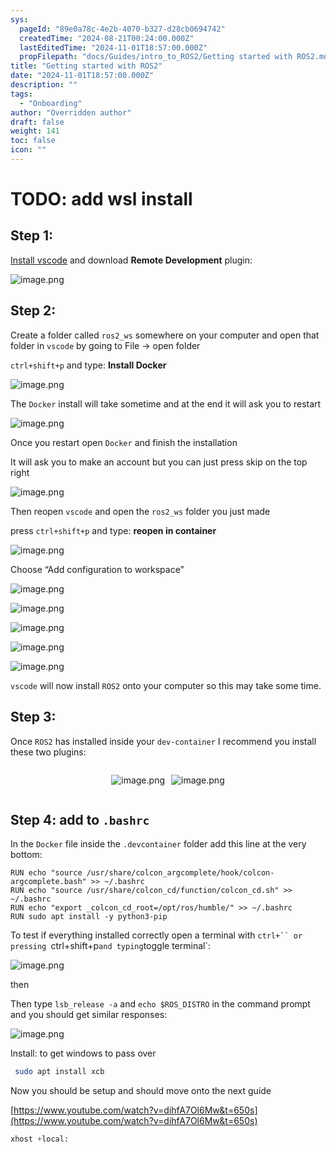 ```yaml
---
sys:
  pageId: "89e0a78c-4e2b-4070-b327-d28cb0694742"
  createdTime: "2024-08-21T00:24:00.000Z"
  lastEditedTime: "2024-11-01T18:57:00.000Z"
  propFilepath: "docs/Guides/intro_to_ROS2/Getting started with ROS2.md"
title: "Getting started with ROS2"
date: "2024-11-01T18:57:00.000Z"
description: ""
tags:
  - "Onboarding"
author: "Overridden author"
draft: false
weight: 141
toc: false
icon: ""
---
```


# TODO: add wsl install

## Step 1:

[Install vscode](https://code.visualstudio.com/download) and download **Remote Development** plugin:

![image.png](https://prod-files-secure.s3.us-west-2.amazonaws.com/d518164a-d88e-44d1-a4ee-3adb3bd8bce0/efb52993-1881-4a40-b95e-6f020334f022/image.png?X-Amz-Algorithm=AWS4-HMAC-SHA256&X-Amz-Content-Sha256=UNSIGNED-PAYLOAD&X-Amz-Credential=ASIAZI2LB4665VMTL7EA%2F20250202%2Fus-west-2%2Fs3%2Faws4_request&X-Amz-Date=20250202T100508Z&X-Amz-Expires=3600&X-Amz-Security-Token=IQoJb3JpZ2luX2VjEN%2F%2F%2F%2F%2F%2F%2F%2F%2F%2F%2FwEaCXVzLXdlc3QtMiJHMEUCIQDdeoxQAJZ5OLptetanizLjEQqWa9deXoNYQzzH0VQRUgIgffC30A2r%2BGORtzdiqkliIOVZPGAO1mPWpOA8EnoIbOEqiAQI5%2F%2F%2F%2F%2F%2F%2F%2F%2F%2F%2FARAAGgw2Mzc0MjMxODM4MDUiDK98muhgAODwo%2Fe6aircAx5iGbQh2F3pll6NqqeIbs%2BKidCMwByQmgRP5e0cS6GnRXVK72eACFkQS17%2FJCjbEL7CPnTQLz3%2FI8FQWFYxftxWiAI51GlqrRFku2aW2xcQ28IzjI6%2B6aXqeQVgXJ1ulfyiTEgF8louxRjlB%2BPGuHmewf1R1HO6EM6jBF4VrW0VDov6N0Lzom0UzTwRhXf1I32bf%2B78pjgJBqBJLX2G7eXQUW4Ft5rc7uSOMCuaGtezuVddZDgcPKvnV494dm5piR7UU6DRndtmroZsQMw8OGyEIh7lsFqcxiMVkTI3PtVjIYUmD1tDP2qKbboGIwgEVNzjshj7Pso3nGfkg0fUPWsKr%2FfdeonXqmnMW7sVz7MB%2BgsD6FyoM47sEpfs6ViIYMwtfZmQ9EzN3MHx3TH5HsmfA6164J0kQ9kt8O80wMtpLq5bgd9vZBaqjmQ%2Bre2VL8qeHC796HIL6KRFQXD7c73A8JvFPLU1oCDuszSc0sQuKVOPtiBehcr2%2FtXywgT2%2BUD%2FN%2F4%2Bpd4itZSnE1P8wsT1Ss7p0w4MfPDW2NNsvirLwGG3tPgfiug6%2Fmkl%2F9ffykCYGFqr5ojAu%2BDU8l%2FOGnOcFGP8DHPH6J5v0LR%2BgJhMFR8EAsPTHAol2dU4MLGd%2FLwGOqUBJpExftdS2tMhmh8i8Fs2OSTbDIWlOQX4EjNBrVv9frTOlGvwVyKtsm%2BrkOiGzOEFK6HLr3l4kJ9jnkPDb8CL3lfxza4fcQKM04U3s5gr9e83CScEepePip0AXWGr4Fi%2FIb1lyt3MN8npQHQm9OGMZDaBpH6hyXgU7NXCE%2Bvfz54dTEJUWN9T6WHO%2FStOm9rgahVjH4mj1ZzPhDT7TplUH35w1dED&X-Amz-Signature=3461efe2252ec6c7db61c8b8a12466135afe4c11c5ee2d507e10c8890396d7d6&X-Amz-SignedHeaders=host&x-id=GetObject)

## Step 2:

Create a folder called `ros2_ws` somewhere on your computer and open that folder in `vscode` by going to File → open folder 

`ctrl+shift+p` and type: **Install Docker**

![image.png](https://prod-files-secure.s3.us-west-2.amazonaws.com/d518164a-d88e-44d1-a4ee-3adb3bd8bce0/2269dc0e-1cd5-47ff-bceb-c04ad9b2eab0/image.png?X-Amz-Algorithm=AWS4-HMAC-SHA256&X-Amz-Content-Sha256=UNSIGNED-PAYLOAD&X-Amz-Credential=ASIAZI2LB4665VMTL7EA%2F20250202%2Fus-west-2%2Fs3%2Faws4_request&X-Amz-Date=20250202T100508Z&X-Amz-Expires=3600&X-Amz-Security-Token=IQoJb3JpZ2luX2VjEN%2F%2F%2F%2F%2F%2F%2F%2F%2F%2F%2FwEaCXVzLXdlc3QtMiJHMEUCIQDdeoxQAJZ5OLptetanizLjEQqWa9deXoNYQzzH0VQRUgIgffC30A2r%2BGORtzdiqkliIOVZPGAO1mPWpOA8EnoIbOEqiAQI5%2F%2F%2F%2F%2F%2F%2F%2F%2F%2F%2FARAAGgw2Mzc0MjMxODM4MDUiDK98muhgAODwo%2Fe6aircAx5iGbQh2F3pll6NqqeIbs%2BKidCMwByQmgRP5e0cS6GnRXVK72eACFkQS17%2FJCjbEL7CPnTQLz3%2FI8FQWFYxftxWiAI51GlqrRFku2aW2xcQ28IzjI6%2B6aXqeQVgXJ1ulfyiTEgF8louxRjlB%2BPGuHmewf1R1HO6EM6jBF4VrW0VDov6N0Lzom0UzTwRhXf1I32bf%2B78pjgJBqBJLX2G7eXQUW4Ft5rc7uSOMCuaGtezuVddZDgcPKvnV494dm5piR7UU6DRndtmroZsQMw8OGyEIh7lsFqcxiMVkTI3PtVjIYUmD1tDP2qKbboGIwgEVNzjshj7Pso3nGfkg0fUPWsKr%2FfdeonXqmnMW7sVz7MB%2BgsD6FyoM47sEpfs6ViIYMwtfZmQ9EzN3MHx3TH5HsmfA6164J0kQ9kt8O80wMtpLq5bgd9vZBaqjmQ%2Bre2VL8qeHC796HIL6KRFQXD7c73A8JvFPLU1oCDuszSc0sQuKVOPtiBehcr2%2FtXywgT2%2BUD%2FN%2F4%2Bpd4itZSnE1P8wsT1Ss7p0w4MfPDW2NNsvirLwGG3tPgfiug6%2Fmkl%2F9ffykCYGFqr5ojAu%2BDU8l%2FOGnOcFGP8DHPH6J5v0LR%2BgJhMFR8EAsPTHAol2dU4MLGd%2FLwGOqUBJpExftdS2tMhmh8i8Fs2OSTbDIWlOQX4EjNBrVv9frTOlGvwVyKtsm%2BrkOiGzOEFK6HLr3l4kJ9jnkPDb8CL3lfxza4fcQKM04U3s5gr9e83CScEepePip0AXWGr4Fi%2FIb1lyt3MN8npQHQm9OGMZDaBpH6hyXgU7NXCE%2Bvfz54dTEJUWN9T6WHO%2FStOm9rgahVjH4mj1ZzPhDT7TplUH35w1dED&X-Amz-Signature=3bc61865e40ae0e41f554d25d5c52d392c706b6e42e245457e4d4dcabe0099af&X-Amz-SignedHeaders=host&x-id=GetObject)

The `Docker` install will take sometime and at the end it will ask you to restart

![image.png](https://prod-files-secure.s3.us-west-2.amazonaws.com/d518164a-d88e-44d1-a4ee-3adb3bd8bce0/ed233f78-be33-4b1f-b89c-9c346c0e961e/image.png?X-Amz-Algorithm=AWS4-HMAC-SHA256&X-Amz-Content-Sha256=UNSIGNED-PAYLOAD&X-Amz-Credential=ASIAZI2LB4665VMTL7EA%2F20250202%2Fus-west-2%2Fs3%2Faws4_request&X-Amz-Date=20250202T100508Z&X-Amz-Expires=3600&X-Amz-Security-Token=IQoJb3JpZ2luX2VjEN%2F%2F%2F%2F%2F%2F%2F%2F%2F%2F%2FwEaCXVzLXdlc3QtMiJHMEUCIQDdeoxQAJZ5OLptetanizLjEQqWa9deXoNYQzzH0VQRUgIgffC30A2r%2BGORtzdiqkliIOVZPGAO1mPWpOA8EnoIbOEqiAQI5%2F%2F%2F%2F%2F%2F%2F%2F%2F%2F%2FARAAGgw2Mzc0MjMxODM4MDUiDK98muhgAODwo%2Fe6aircAx5iGbQh2F3pll6NqqeIbs%2BKidCMwByQmgRP5e0cS6GnRXVK72eACFkQS17%2FJCjbEL7CPnTQLz3%2FI8FQWFYxftxWiAI51GlqrRFku2aW2xcQ28IzjI6%2B6aXqeQVgXJ1ulfyiTEgF8louxRjlB%2BPGuHmewf1R1HO6EM6jBF4VrW0VDov6N0Lzom0UzTwRhXf1I32bf%2B78pjgJBqBJLX2G7eXQUW4Ft5rc7uSOMCuaGtezuVddZDgcPKvnV494dm5piR7UU6DRndtmroZsQMw8OGyEIh7lsFqcxiMVkTI3PtVjIYUmD1tDP2qKbboGIwgEVNzjshj7Pso3nGfkg0fUPWsKr%2FfdeonXqmnMW7sVz7MB%2BgsD6FyoM47sEpfs6ViIYMwtfZmQ9EzN3MHx3TH5HsmfA6164J0kQ9kt8O80wMtpLq5bgd9vZBaqjmQ%2Bre2VL8qeHC796HIL6KRFQXD7c73A8JvFPLU1oCDuszSc0sQuKVOPtiBehcr2%2FtXywgT2%2BUD%2FN%2F4%2Bpd4itZSnE1P8wsT1Ss7p0w4MfPDW2NNsvirLwGG3tPgfiug6%2Fmkl%2F9ffykCYGFqr5ojAu%2BDU8l%2FOGnOcFGP8DHPH6J5v0LR%2BgJhMFR8EAsPTHAol2dU4MLGd%2FLwGOqUBJpExftdS2tMhmh8i8Fs2OSTbDIWlOQX4EjNBrVv9frTOlGvwVyKtsm%2BrkOiGzOEFK6HLr3l4kJ9jnkPDb8CL3lfxza4fcQKM04U3s5gr9e83CScEepePip0AXWGr4Fi%2FIb1lyt3MN8npQHQm9OGMZDaBpH6hyXgU7NXCE%2Bvfz54dTEJUWN9T6WHO%2FStOm9rgahVjH4mj1ZzPhDT7TplUH35w1dED&X-Amz-Signature=cf9e991768f1a61bd5624bac01e082de3c4da44109f7c467e72c890ccd483a3f&X-Amz-SignedHeaders=host&x-id=GetObject)

Once you restart open `Docker` and finish the installation

It will ask you to make an account but you can just press skip on the top right

![image.png](https://prod-files-secure.s3.us-west-2.amazonaws.com/d518164a-d88e-44d1-a4ee-3adb3bd8bce0/21010ad9-1659-4fd9-9f59-9932a09b2a3d/image.png?X-Amz-Algorithm=AWS4-HMAC-SHA256&X-Amz-Content-Sha256=UNSIGNED-PAYLOAD&X-Amz-Credential=ASIAZI2LB4665VMTL7EA%2F20250202%2Fus-west-2%2Fs3%2Faws4_request&X-Amz-Date=20250202T100508Z&X-Amz-Expires=3600&X-Amz-Security-Token=IQoJb3JpZ2luX2VjEN%2F%2F%2F%2F%2F%2F%2F%2F%2F%2F%2FwEaCXVzLXdlc3QtMiJHMEUCIQDdeoxQAJZ5OLptetanizLjEQqWa9deXoNYQzzH0VQRUgIgffC30A2r%2BGORtzdiqkliIOVZPGAO1mPWpOA8EnoIbOEqiAQI5%2F%2F%2F%2F%2F%2F%2F%2F%2F%2F%2FARAAGgw2Mzc0MjMxODM4MDUiDK98muhgAODwo%2Fe6aircAx5iGbQh2F3pll6NqqeIbs%2BKidCMwByQmgRP5e0cS6GnRXVK72eACFkQS17%2FJCjbEL7CPnTQLz3%2FI8FQWFYxftxWiAI51GlqrRFku2aW2xcQ28IzjI6%2B6aXqeQVgXJ1ulfyiTEgF8louxRjlB%2BPGuHmewf1R1HO6EM6jBF4VrW0VDov6N0Lzom0UzTwRhXf1I32bf%2B78pjgJBqBJLX2G7eXQUW4Ft5rc7uSOMCuaGtezuVddZDgcPKvnV494dm5piR7UU6DRndtmroZsQMw8OGyEIh7lsFqcxiMVkTI3PtVjIYUmD1tDP2qKbboGIwgEVNzjshj7Pso3nGfkg0fUPWsKr%2FfdeonXqmnMW7sVz7MB%2BgsD6FyoM47sEpfs6ViIYMwtfZmQ9EzN3MHx3TH5HsmfA6164J0kQ9kt8O80wMtpLq5bgd9vZBaqjmQ%2Bre2VL8qeHC796HIL6KRFQXD7c73A8JvFPLU1oCDuszSc0sQuKVOPtiBehcr2%2FtXywgT2%2BUD%2FN%2F4%2Bpd4itZSnE1P8wsT1Ss7p0w4MfPDW2NNsvirLwGG3tPgfiug6%2Fmkl%2F9ffykCYGFqr5ojAu%2BDU8l%2FOGnOcFGP8DHPH6J5v0LR%2BgJhMFR8EAsPTHAol2dU4MLGd%2FLwGOqUBJpExftdS2tMhmh8i8Fs2OSTbDIWlOQX4EjNBrVv9frTOlGvwVyKtsm%2BrkOiGzOEFK6HLr3l4kJ9jnkPDb8CL3lfxza4fcQKM04U3s5gr9e83CScEepePip0AXWGr4Fi%2FIb1lyt3MN8npQHQm9OGMZDaBpH6hyXgU7NXCE%2Bvfz54dTEJUWN9T6WHO%2FStOm9rgahVjH4mj1ZzPhDT7TplUH35w1dED&X-Amz-Signature=e1863d53d3917840c94194f3c5850c6385468b1bd2d2cbe4f7a118bcb2a03978&X-Amz-SignedHeaders=host&x-id=GetObject)

Then reopen `vscode` and open the `ros2_ws` folder you just made

press `ctrl+shift+p` and type: **reopen in container**

![image.png](https://prod-files-secure.s3.us-west-2.amazonaws.com/d518164a-d88e-44d1-a4ee-3adb3bd8bce0/4e93b8c2-41ad-488c-8095-c74205196118/image.png?X-Amz-Algorithm=AWS4-HMAC-SHA256&X-Amz-Content-Sha256=UNSIGNED-PAYLOAD&X-Amz-Credential=ASIAZI2LB4665VMTL7EA%2F20250202%2Fus-west-2%2Fs3%2Faws4_request&X-Amz-Date=20250202T100508Z&X-Amz-Expires=3600&X-Amz-Security-Token=IQoJb3JpZ2luX2VjEN%2F%2F%2F%2F%2F%2F%2F%2F%2F%2F%2FwEaCXVzLXdlc3QtMiJHMEUCIQDdeoxQAJZ5OLptetanizLjEQqWa9deXoNYQzzH0VQRUgIgffC30A2r%2BGORtzdiqkliIOVZPGAO1mPWpOA8EnoIbOEqiAQI5%2F%2F%2F%2F%2F%2F%2F%2F%2F%2F%2FARAAGgw2Mzc0MjMxODM4MDUiDK98muhgAODwo%2Fe6aircAx5iGbQh2F3pll6NqqeIbs%2BKidCMwByQmgRP5e0cS6GnRXVK72eACFkQS17%2FJCjbEL7CPnTQLz3%2FI8FQWFYxftxWiAI51GlqrRFku2aW2xcQ28IzjI6%2B6aXqeQVgXJ1ulfyiTEgF8louxRjlB%2BPGuHmewf1R1HO6EM6jBF4VrW0VDov6N0Lzom0UzTwRhXf1I32bf%2B78pjgJBqBJLX2G7eXQUW4Ft5rc7uSOMCuaGtezuVddZDgcPKvnV494dm5piR7UU6DRndtmroZsQMw8OGyEIh7lsFqcxiMVkTI3PtVjIYUmD1tDP2qKbboGIwgEVNzjshj7Pso3nGfkg0fUPWsKr%2FfdeonXqmnMW7sVz7MB%2BgsD6FyoM47sEpfs6ViIYMwtfZmQ9EzN3MHx3TH5HsmfA6164J0kQ9kt8O80wMtpLq5bgd9vZBaqjmQ%2Bre2VL8qeHC796HIL6KRFQXD7c73A8JvFPLU1oCDuszSc0sQuKVOPtiBehcr2%2FtXywgT2%2BUD%2FN%2F4%2Bpd4itZSnE1P8wsT1Ss7p0w4MfPDW2NNsvirLwGG3tPgfiug6%2Fmkl%2F9ffykCYGFqr5ojAu%2BDU8l%2FOGnOcFGP8DHPH6J5v0LR%2BgJhMFR8EAsPTHAol2dU4MLGd%2FLwGOqUBJpExftdS2tMhmh8i8Fs2OSTbDIWlOQX4EjNBrVv9frTOlGvwVyKtsm%2BrkOiGzOEFK6HLr3l4kJ9jnkPDb8CL3lfxza4fcQKM04U3s5gr9e83CScEepePip0AXWGr4Fi%2FIb1lyt3MN8npQHQm9OGMZDaBpH6hyXgU7NXCE%2Bvfz54dTEJUWN9T6WHO%2FStOm9rgahVjH4mj1ZzPhDT7TplUH35w1dED&X-Amz-Signature=9063f82caca6e88661b42454037a7b2a8bdfe879b4aca1f71a0ebecd722c2189&X-Amz-SignedHeaders=host&x-id=GetObject)

Choose “Add configuration to workspace”

![image.png](https://prod-files-secure.s3.us-west-2.amazonaws.com/d518164a-d88e-44d1-a4ee-3adb3bd8bce0/9560b282-5060-4989-ba37-97e7b2c22476/image.png?X-Amz-Algorithm=AWS4-HMAC-SHA256&X-Amz-Content-Sha256=UNSIGNED-PAYLOAD&X-Amz-Credential=ASIAZI2LB4665VMTL7EA%2F20250202%2Fus-west-2%2Fs3%2Faws4_request&X-Amz-Date=20250202T100508Z&X-Amz-Expires=3600&X-Amz-Security-Token=IQoJb3JpZ2luX2VjEN%2F%2F%2F%2F%2F%2F%2F%2F%2F%2F%2FwEaCXVzLXdlc3QtMiJHMEUCIQDdeoxQAJZ5OLptetanizLjEQqWa9deXoNYQzzH0VQRUgIgffC30A2r%2BGORtzdiqkliIOVZPGAO1mPWpOA8EnoIbOEqiAQI5%2F%2F%2F%2F%2F%2F%2F%2F%2F%2F%2FARAAGgw2Mzc0MjMxODM4MDUiDK98muhgAODwo%2Fe6aircAx5iGbQh2F3pll6NqqeIbs%2BKidCMwByQmgRP5e0cS6GnRXVK72eACFkQS17%2FJCjbEL7CPnTQLz3%2FI8FQWFYxftxWiAI51GlqrRFku2aW2xcQ28IzjI6%2B6aXqeQVgXJ1ulfyiTEgF8louxRjlB%2BPGuHmewf1R1HO6EM6jBF4VrW0VDov6N0Lzom0UzTwRhXf1I32bf%2B78pjgJBqBJLX2G7eXQUW4Ft5rc7uSOMCuaGtezuVddZDgcPKvnV494dm5piR7UU6DRndtmroZsQMw8OGyEIh7lsFqcxiMVkTI3PtVjIYUmD1tDP2qKbboGIwgEVNzjshj7Pso3nGfkg0fUPWsKr%2FfdeonXqmnMW7sVz7MB%2BgsD6FyoM47sEpfs6ViIYMwtfZmQ9EzN3MHx3TH5HsmfA6164J0kQ9kt8O80wMtpLq5bgd9vZBaqjmQ%2Bre2VL8qeHC796HIL6KRFQXD7c73A8JvFPLU1oCDuszSc0sQuKVOPtiBehcr2%2FtXywgT2%2BUD%2FN%2F4%2Bpd4itZSnE1P8wsT1Ss7p0w4MfPDW2NNsvirLwGG3tPgfiug6%2Fmkl%2F9ffykCYGFqr5ojAu%2BDU8l%2FOGnOcFGP8DHPH6J5v0LR%2BgJhMFR8EAsPTHAol2dU4MLGd%2FLwGOqUBJpExftdS2tMhmh8i8Fs2OSTbDIWlOQX4EjNBrVv9frTOlGvwVyKtsm%2BrkOiGzOEFK6HLr3l4kJ9jnkPDb8CL3lfxza4fcQKM04U3s5gr9e83CScEepePip0AXWGr4Fi%2FIb1lyt3MN8npQHQm9OGMZDaBpH6hyXgU7NXCE%2Bvfz54dTEJUWN9T6WHO%2FStOm9rgahVjH4mj1ZzPhDT7TplUH35w1dED&X-Amz-Signature=ff0a6ebf6ebb9784e4e7a0edb26f6ff8e48ec079369a4f3d25ab71af8e4fb679&X-Amz-SignedHeaders=host&x-id=GetObject)

![image.png](https://prod-files-secure.s3.us-west-2.amazonaws.com/d518164a-d88e-44d1-a4ee-3adb3bd8bce0/2ee63f81-886b-48e8-a553-dc6e5eac99e4/image.png?X-Amz-Algorithm=AWS4-HMAC-SHA256&X-Amz-Content-Sha256=UNSIGNED-PAYLOAD&X-Amz-Credential=ASIAZI2LB4665VMTL7EA%2F20250202%2Fus-west-2%2Fs3%2Faws4_request&X-Amz-Date=20250202T100508Z&X-Amz-Expires=3600&X-Amz-Security-Token=IQoJb3JpZ2luX2VjEN%2F%2F%2F%2F%2F%2F%2F%2F%2F%2F%2FwEaCXVzLXdlc3QtMiJHMEUCIQDdeoxQAJZ5OLptetanizLjEQqWa9deXoNYQzzH0VQRUgIgffC30A2r%2BGORtzdiqkliIOVZPGAO1mPWpOA8EnoIbOEqiAQI5%2F%2F%2F%2F%2F%2F%2F%2F%2F%2F%2FARAAGgw2Mzc0MjMxODM4MDUiDK98muhgAODwo%2Fe6aircAx5iGbQh2F3pll6NqqeIbs%2BKidCMwByQmgRP5e0cS6GnRXVK72eACFkQS17%2FJCjbEL7CPnTQLz3%2FI8FQWFYxftxWiAI51GlqrRFku2aW2xcQ28IzjI6%2B6aXqeQVgXJ1ulfyiTEgF8louxRjlB%2BPGuHmewf1R1HO6EM6jBF4VrW0VDov6N0Lzom0UzTwRhXf1I32bf%2B78pjgJBqBJLX2G7eXQUW4Ft5rc7uSOMCuaGtezuVddZDgcPKvnV494dm5piR7UU6DRndtmroZsQMw8OGyEIh7lsFqcxiMVkTI3PtVjIYUmD1tDP2qKbboGIwgEVNzjshj7Pso3nGfkg0fUPWsKr%2FfdeonXqmnMW7sVz7MB%2BgsD6FyoM47sEpfs6ViIYMwtfZmQ9EzN3MHx3TH5HsmfA6164J0kQ9kt8O80wMtpLq5bgd9vZBaqjmQ%2Bre2VL8qeHC796HIL6KRFQXD7c73A8JvFPLU1oCDuszSc0sQuKVOPtiBehcr2%2FtXywgT2%2BUD%2FN%2F4%2Bpd4itZSnE1P8wsT1Ss7p0w4MfPDW2NNsvirLwGG3tPgfiug6%2Fmkl%2F9ffykCYGFqr5ojAu%2BDU8l%2FOGnOcFGP8DHPH6J5v0LR%2BgJhMFR8EAsPTHAol2dU4MLGd%2FLwGOqUBJpExftdS2tMhmh8i8Fs2OSTbDIWlOQX4EjNBrVv9frTOlGvwVyKtsm%2BrkOiGzOEFK6HLr3l4kJ9jnkPDb8CL3lfxza4fcQKM04U3s5gr9e83CScEepePip0AXWGr4Fi%2FIb1lyt3MN8npQHQm9OGMZDaBpH6hyXgU7NXCE%2Bvfz54dTEJUWN9T6WHO%2FStOm9rgahVjH4mj1ZzPhDT7TplUH35w1dED&X-Amz-Signature=bcf17e0039b020f75e51ccd60c226396374b0b3d260d8e6a950a664cab71bff1&X-Amz-SignedHeaders=host&x-id=GetObject)

![image.png](https://prod-files-secure.s3.us-west-2.amazonaws.com/d518164a-d88e-44d1-a4ee-3adb3bd8bce0/ae1580b2-b048-407e-aed9-b584224a7a04/image.png?X-Amz-Algorithm=AWS4-HMAC-SHA256&X-Amz-Content-Sha256=UNSIGNED-PAYLOAD&X-Amz-Credential=ASIAZI2LB4665VMTL7EA%2F20250202%2Fus-west-2%2Fs3%2Faws4_request&X-Amz-Date=20250202T100508Z&X-Amz-Expires=3600&X-Amz-Security-Token=IQoJb3JpZ2luX2VjEN%2F%2F%2F%2F%2F%2F%2F%2F%2F%2F%2FwEaCXVzLXdlc3QtMiJHMEUCIQDdeoxQAJZ5OLptetanizLjEQqWa9deXoNYQzzH0VQRUgIgffC30A2r%2BGORtzdiqkliIOVZPGAO1mPWpOA8EnoIbOEqiAQI5%2F%2F%2F%2F%2F%2F%2F%2F%2F%2F%2FARAAGgw2Mzc0MjMxODM4MDUiDK98muhgAODwo%2Fe6aircAx5iGbQh2F3pll6NqqeIbs%2BKidCMwByQmgRP5e0cS6GnRXVK72eACFkQS17%2FJCjbEL7CPnTQLz3%2FI8FQWFYxftxWiAI51GlqrRFku2aW2xcQ28IzjI6%2B6aXqeQVgXJ1ulfyiTEgF8louxRjlB%2BPGuHmewf1R1HO6EM6jBF4VrW0VDov6N0Lzom0UzTwRhXf1I32bf%2B78pjgJBqBJLX2G7eXQUW4Ft5rc7uSOMCuaGtezuVddZDgcPKvnV494dm5piR7UU6DRndtmroZsQMw8OGyEIh7lsFqcxiMVkTI3PtVjIYUmD1tDP2qKbboGIwgEVNzjshj7Pso3nGfkg0fUPWsKr%2FfdeonXqmnMW7sVz7MB%2BgsD6FyoM47sEpfs6ViIYMwtfZmQ9EzN3MHx3TH5HsmfA6164J0kQ9kt8O80wMtpLq5bgd9vZBaqjmQ%2Bre2VL8qeHC796HIL6KRFQXD7c73A8JvFPLU1oCDuszSc0sQuKVOPtiBehcr2%2FtXywgT2%2BUD%2FN%2F4%2Bpd4itZSnE1P8wsT1Ss7p0w4MfPDW2NNsvirLwGG3tPgfiug6%2Fmkl%2F9ffykCYGFqr5ojAu%2BDU8l%2FOGnOcFGP8DHPH6J5v0LR%2BgJhMFR8EAsPTHAol2dU4MLGd%2FLwGOqUBJpExftdS2tMhmh8i8Fs2OSTbDIWlOQX4EjNBrVv9frTOlGvwVyKtsm%2BrkOiGzOEFK6HLr3l4kJ9jnkPDb8CL3lfxza4fcQKM04U3s5gr9e83CScEepePip0AXWGr4Fi%2FIb1lyt3MN8npQHQm9OGMZDaBpH6hyXgU7NXCE%2Bvfz54dTEJUWN9T6WHO%2FStOm9rgahVjH4mj1ZzPhDT7TplUH35w1dED&X-Amz-Signature=249d7e42c97cdaf6cbcc23811a147ab5c54d324948698ea448c50b78882135e3&X-Amz-SignedHeaders=host&x-id=GetObject)

![image.png](https://prod-files-secure.s3.us-west-2.amazonaws.com/d518164a-d88e-44d1-a4ee-3adb3bd8bce0/53255b28-f75e-430f-b9e3-c0ac8577e42b/image.png?X-Amz-Algorithm=AWS4-HMAC-SHA256&X-Amz-Content-Sha256=UNSIGNED-PAYLOAD&X-Amz-Credential=ASIAZI2LB4665VMTL7EA%2F20250202%2Fus-west-2%2Fs3%2Faws4_request&X-Amz-Date=20250202T100508Z&X-Amz-Expires=3600&X-Amz-Security-Token=IQoJb3JpZ2luX2VjEN%2F%2F%2F%2F%2F%2F%2F%2F%2F%2F%2FwEaCXVzLXdlc3QtMiJHMEUCIQDdeoxQAJZ5OLptetanizLjEQqWa9deXoNYQzzH0VQRUgIgffC30A2r%2BGORtzdiqkliIOVZPGAO1mPWpOA8EnoIbOEqiAQI5%2F%2F%2F%2F%2F%2F%2F%2F%2F%2F%2FARAAGgw2Mzc0MjMxODM4MDUiDK98muhgAODwo%2Fe6aircAx5iGbQh2F3pll6NqqeIbs%2BKidCMwByQmgRP5e0cS6GnRXVK72eACFkQS17%2FJCjbEL7CPnTQLz3%2FI8FQWFYxftxWiAI51GlqrRFku2aW2xcQ28IzjI6%2B6aXqeQVgXJ1ulfyiTEgF8louxRjlB%2BPGuHmewf1R1HO6EM6jBF4VrW0VDov6N0Lzom0UzTwRhXf1I32bf%2B78pjgJBqBJLX2G7eXQUW4Ft5rc7uSOMCuaGtezuVddZDgcPKvnV494dm5piR7UU6DRndtmroZsQMw8OGyEIh7lsFqcxiMVkTI3PtVjIYUmD1tDP2qKbboGIwgEVNzjshj7Pso3nGfkg0fUPWsKr%2FfdeonXqmnMW7sVz7MB%2BgsD6FyoM47sEpfs6ViIYMwtfZmQ9EzN3MHx3TH5HsmfA6164J0kQ9kt8O80wMtpLq5bgd9vZBaqjmQ%2Bre2VL8qeHC796HIL6KRFQXD7c73A8JvFPLU1oCDuszSc0sQuKVOPtiBehcr2%2FtXywgT2%2BUD%2FN%2F4%2Bpd4itZSnE1P8wsT1Ss7p0w4MfPDW2NNsvirLwGG3tPgfiug6%2Fmkl%2F9ffykCYGFqr5ojAu%2BDU8l%2FOGnOcFGP8DHPH6J5v0LR%2BgJhMFR8EAsPTHAol2dU4MLGd%2FLwGOqUBJpExftdS2tMhmh8i8Fs2OSTbDIWlOQX4EjNBrVv9frTOlGvwVyKtsm%2BrkOiGzOEFK6HLr3l4kJ9jnkPDb8CL3lfxza4fcQKM04U3s5gr9e83CScEepePip0AXWGr4Fi%2FIb1lyt3MN8npQHQm9OGMZDaBpH6hyXgU7NXCE%2Bvfz54dTEJUWN9T6WHO%2FStOm9rgahVjH4mj1ZzPhDT7TplUH35w1dED&X-Amz-Signature=389ee8193519c129818448af728e2b170291580b1ff94f6c50a9d49b4f97c8f3&X-Amz-SignedHeaders=host&x-id=GetObject)

![image.png](https://prod-files-secure.s3.us-west-2.amazonaws.com/d518164a-d88e-44d1-a4ee-3adb3bd8bce0/7c562767-5af9-4ffb-97d1-327bcdf4ee00/image.png?X-Amz-Algorithm=AWS4-HMAC-SHA256&X-Amz-Content-Sha256=UNSIGNED-PAYLOAD&X-Amz-Credential=ASIAZI2LB4665VMTL7EA%2F20250202%2Fus-west-2%2Fs3%2Faws4_request&X-Amz-Date=20250202T100508Z&X-Amz-Expires=3600&X-Amz-Security-Token=IQoJb3JpZ2luX2VjEN%2F%2F%2F%2F%2F%2F%2F%2F%2F%2F%2FwEaCXVzLXdlc3QtMiJHMEUCIQDdeoxQAJZ5OLptetanizLjEQqWa9deXoNYQzzH0VQRUgIgffC30A2r%2BGORtzdiqkliIOVZPGAO1mPWpOA8EnoIbOEqiAQI5%2F%2F%2F%2F%2F%2F%2F%2F%2F%2F%2FARAAGgw2Mzc0MjMxODM4MDUiDK98muhgAODwo%2Fe6aircAx5iGbQh2F3pll6NqqeIbs%2BKidCMwByQmgRP5e0cS6GnRXVK72eACFkQS17%2FJCjbEL7CPnTQLz3%2FI8FQWFYxftxWiAI51GlqrRFku2aW2xcQ28IzjI6%2B6aXqeQVgXJ1ulfyiTEgF8louxRjlB%2BPGuHmewf1R1HO6EM6jBF4VrW0VDov6N0Lzom0UzTwRhXf1I32bf%2B78pjgJBqBJLX2G7eXQUW4Ft5rc7uSOMCuaGtezuVddZDgcPKvnV494dm5piR7UU6DRndtmroZsQMw8OGyEIh7lsFqcxiMVkTI3PtVjIYUmD1tDP2qKbboGIwgEVNzjshj7Pso3nGfkg0fUPWsKr%2FfdeonXqmnMW7sVz7MB%2BgsD6FyoM47sEpfs6ViIYMwtfZmQ9EzN3MHx3TH5HsmfA6164J0kQ9kt8O80wMtpLq5bgd9vZBaqjmQ%2Bre2VL8qeHC796HIL6KRFQXD7c73A8JvFPLU1oCDuszSc0sQuKVOPtiBehcr2%2FtXywgT2%2BUD%2FN%2F4%2Bpd4itZSnE1P8wsT1Ss7p0w4MfPDW2NNsvirLwGG3tPgfiug6%2Fmkl%2F9ffykCYGFqr5ojAu%2BDU8l%2FOGnOcFGP8DHPH6J5v0LR%2BgJhMFR8EAsPTHAol2dU4MLGd%2FLwGOqUBJpExftdS2tMhmh8i8Fs2OSTbDIWlOQX4EjNBrVv9frTOlGvwVyKtsm%2BrkOiGzOEFK6HLr3l4kJ9jnkPDb8CL3lfxza4fcQKM04U3s5gr9e83CScEepePip0AXWGr4Fi%2FIb1lyt3MN8npQHQm9OGMZDaBpH6hyXgU7NXCE%2Bvfz54dTEJUWN9T6WHO%2FStOm9rgahVjH4mj1ZzPhDT7TplUH35w1dED&X-Amz-Signature=6a48fe5dd05ec00c5f664db15c33ad6268cbf837829a8f55704f7ca2ae00804f&X-Amz-SignedHeaders=host&x-id=GetObject)

`vscode` will now install `ROS2` onto your computer so this may take some time.

## Step 3:

Once `ROS2` has installed inside your `dev-container` I recommend you install these two plugins:

<div style="display: flex;flex-direction: row; column-gap:10px; max-width: 630px;justify-content: center;">
<div>

![image.png](https://prod-files-secure.s3.us-west-2.amazonaws.com/d518164a-d88e-44d1-a4ee-3adb3bd8bce0/3fc3d550-5a54-4ba1-ba6b-faa01cdb7369/image.png?X-Amz-Algorithm=AWS4-HMAC-SHA256&X-Amz-Content-Sha256=UNSIGNED-PAYLOAD&X-Amz-Credential=ASIAZI2LB46646YLJQ77%2F20250202%2Fus-west-2%2Fs3%2Faws4_request&X-Amz-Date=20250202T100509Z&X-Amz-Expires=3600&X-Amz-Security-Token=IQoJb3JpZ2luX2VjEN%2F%2F%2F%2F%2F%2F%2F%2F%2F%2F%2FwEaCXVzLXdlc3QtMiJHMEUCIDfZOAgzq9pEpLvNevdRHiyonkkXRX%2Fi7uH718COg6uaAiEA1j12ck4r%2F1N%2BX%2BEiCjDTbVnCozqz050tXErUPbv8j%2FQqiAQI5%2F%2F%2F%2F%2F%2F%2F%2F%2F%2F%2FARAAGgw2Mzc0MjMxODM4MDUiDAqwZDuYFnqagGvtkSrcA5BZ6iG2HaT2uO8OyY8TWJ6C2w53V8VCrNB15x%2FLWECO3exBGCphTmh7KkwkUmFIEsOqjk6xO2oo48MMGk6o4JNRVHl2lsJ55TDeaS984WcQ%2FMCwwLq6ZHrAEB%2FOIOCadDYOd%2FShVvIeB6rwmuTWppNsQhWgnW5LVJPdUyYVcynj%2FymWgS%2BIFbbVHUfqKnfF3AqH%2BuC9FQZL%2FP90Xvh63X9pvhOtHi7flfzhgiaAEW79JtCEYeDgktcHwXQBvscAZNldeUuvvn7ynAP0cIumPU4EejCFDFMDDMGmRo7VRf0Vhuo8Q8lOQNOi7AzBTVPALrOMeQXn4wXvP5tGrrd47ANAW8oqLrlrWlyaXEZ%2B9%2FRRRuEDpjESgql8Am75buUNqTOuevJ7Noq3cORzJryBV629BmfeA%2F521xPSlED56a3FZNlGR01ZYyo9kOs5PW8VovMhqSduOZfeTvKexv%2BPzY7L7lWUEQXlp%2BP6Sn9fsoE4GK09Zg4TS70Mm6CQtiaqAu8%2BaQSonpa%2FFUO7kKI1qjvDvfzD1ZeUwvFMCxSXR2olzaZmmsv9uh3cG1BzgXgO7soEV%2FtyVKV7JMxBZGj5mHo4dtGfkyBc5sTAhDiqo0wgwNES3aMA8AkCyi7MMPKc%2FLwGOqUBDr5OXlo%2FRgprjyySaQXkC3DdFbb872qnwzU1boE0TgpGBIhksjSVzZQznsK65o9ilLMqKMOaBiDqb9g2keTV84tyF7HpyLzjxhkvWNJiXCNwBaYLcMB7XzzD4Ca4FT8TjplqYUJdYPwR9vidUU7rcfZ3JTooRO3wm50Dn9Af8lfg44HXpGkWQ1UDokZk5f4GVUFSinkCv0lo7wzXQzaJTQ9wIH9t&X-Amz-Signature=e6cc89c3fe85b5d25885174ae0a9cce622286d8aa094ad1239f775e1341bec76&X-Amz-SignedHeaders=host&x-id=GetObject)

</div>
<div>

![image.png](https://prod-files-secure.s3.us-west-2.amazonaws.com/d518164a-d88e-44d1-a4ee-3adb3bd8bce0/d994cc66-13c2-4093-a5a3-f84cf4601a82/image.png?X-Amz-Algorithm=AWS4-HMAC-SHA256&X-Amz-Content-Sha256=UNSIGNED-PAYLOAD&X-Amz-Credential=ASIAZI2LB4662L3HKYCF%2F20250202%2Fus-west-2%2Fs3%2Faws4_request&X-Amz-Date=20250202T100510Z&X-Amz-Expires=3600&X-Amz-Security-Token=IQoJb3JpZ2luX2VjEN%2F%2F%2F%2F%2F%2F%2F%2F%2F%2F%2FwEaCXVzLXdlc3QtMiJHMEUCIQC%2FXTDvo0sD6Z70Mwf0m8ZqsFrmRtwDo3rQVLiLy1D1qwIgIb6Sp6azuPtqxpcpwj%2FiYXqlMZ6WzQUcVOmZ9yOiq2gqiAQI5%2F%2F%2F%2F%2F%2F%2F%2F%2F%2F%2FARAAGgw2Mzc0MjMxODM4MDUiDHc1k1kGutq20BYUQSrcAwxROcOb2e9BanM03nTAzAWl8sEBeY9zbs5RSpfdL9CYyUgFbWagRnxgX%2FCrHpCVVvYi%2FiSo0zaxZjfkQfsR2Yt6%2FGIy7tg3AzrKoJ%2FuxLMWeNJUe9hY8jgRMS7qiKqTrtgG2JkZi7hwh09Ayx8RMKjy3XdOVx9A8W%2F55NOPDQf%2FUq5xfxpfjbQP3afzPcMoLSN8Tlj%2F%2FpEnkAEeQbivX%2BMmO4YOtG7WGEl8uvBRUb8LJ156zza25v5JPAyXTKS0fX4W2Vuz7c%2Fgvw%2Ft5fyd9YrYuNPEH7ryV02RHpid%2Byen6RlFGDlQKddLUCaKvUws8igaSgIWwpKb2FXykX5HxXOdboP6DKLTONq%2FTizP3dU336ODcEbpk2JENVDMsiHMELdpG9s%2BQ5BnJirLktI1XN3DI7VmXaQbHvmYK6wkQZEmgy3qbLEuoksqApS9gqjkhKXpTgTBm9x1bDrX7W6XT%2FeAwxSK5kO7W13a2KjOyA0bb09PEw0vTOXdW2gJd1Ff5HCDAQugo5sJQPdur4BUcan%2BY3rQrvYFPF8iexfVZhdX%2FMPzp%2B979f6sIu7oZIdU8KsqyTzKZNNlNxnGwySXAF%2FcQFk60QPFjD5ajtM3ixeib%2BX9dufNvUIpQFZqMI6d%2FLwGOqUBRKi8dKdSHGmW23RTYRI6iLBpya7zAXgDoTIH8U4xEvoaXMlGy%2BwB4fU634zr2C6NauKHhosB96xSL4Vj05r9JVDKm8zFT8BpborPILcvg%2BzjxrkalUgjQvEP7EVigk0gEG9LVI1pDrgXI0WQnIAlXzwXrHc6kR9nRxh%2BtWDfBRPFidPIp3VrFFuGn6WafnYuOPKUgzlhSFDbAnW2Zv7p3THFYnLc&X-Amz-Signature=6c9fa58da5d4c9ae72f0b44c51782cdd7dc4368305c6febbfcb427ca5f5b7acf&X-Amz-SignedHeaders=host&x-id=GetObject)

</div>
</div>

## Step 4: add to `.bashrc`

In the `Docker` file inside the `.devcontainer` folder add this line at the very bottom: 

```docker
RUN echo "source /usr/share/colcon_argcomplete/hook/colcon-argcomplete.bash" >> ~/.bashrc
RUN echo "source /usr/share/colcon_cd/function/colcon_cd.sh" >> ~/.bashrc
RUN echo "export _colcon_cd_root=/opt/ros/humble/" >> ~/.bashrc
RUN sudo apt install -y python3-pip 
```

To test if everything installed correctly open a terminal with `ctrl+`` or pressing `ctrl+shift+p` and typing `toggle terminal`:

![image.png](https://prod-files-secure.s3.us-west-2.amazonaws.com/d518164a-d88e-44d1-a4ee-3adb3bd8bce0/6a4943d8-b04e-4c02-9a58-775f3384d1a5/image.png?X-Amz-Algorithm=AWS4-HMAC-SHA256&X-Amz-Content-Sha256=UNSIGNED-PAYLOAD&X-Amz-Credential=ASIAZI2LB4665VMTL7EA%2F20250202%2Fus-west-2%2Fs3%2Faws4_request&X-Amz-Date=20250202T100508Z&X-Amz-Expires=3600&X-Amz-Security-Token=IQoJb3JpZ2luX2VjEN%2F%2F%2F%2F%2F%2F%2F%2F%2F%2F%2FwEaCXVzLXdlc3QtMiJHMEUCIQDdeoxQAJZ5OLptetanizLjEQqWa9deXoNYQzzH0VQRUgIgffC30A2r%2BGORtzdiqkliIOVZPGAO1mPWpOA8EnoIbOEqiAQI5%2F%2F%2F%2F%2F%2F%2F%2F%2F%2F%2FARAAGgw2Mzc0MjMxODM4MDUiDK98muhgAODwo%2Fe6aircAx5iGbQh2F3pll6NqqeIbs%2BKidCMwByQmgRP5e0cS6GnRXVK72eACFkQS17%2FJCjbEL7CPnTQLz3%2FI8FQWFYxftxWiAI51GlqrRFku2aW2xcQ28IzjI6%2B6aXqeQVgXJ1ulfyiTEgF8louxRjlB%2BPGuHmewf1R1HO6EM6jBF4VrW0VDov6N0Lzom0UzTwRhXf1I32bf%2B78pjgJBqBJLX2G7eXQUW4Ft5rc7uSOMCuaGtezuVddZDgcPKvnV494dm5piR7UU6DRndtmroZsQMw8OGyEIh7lsFqcxiMVkTI3PtVjIYUmD1tDP2qKbboGIwgEVNzjshj7Pso3nGfkg0fUPWsKr%2FfdeonXqmnMW7sVz7MB%2BgsD6FyoM47sEpfs6ViIYMwtfZmQ9EzN3MHx3TH5HsmfA6164J0kQ9kt8O80wMtpLq5bgd9vZBaqjmQ%2Bre2VL8qeHC796HIL6KRFQXD7c73A8JvFPLU1oCDuszSc0sQuKVOPtiBehcr2%2FtXywgT2%2BUD%2FN%2F4%2Bpd4itZSnE1P8wsT1Ss7p0w4MfPDW2NNsvirLwGG3tPgfiug6%2Fmkl%2F9ffykCYGFqr5ojAu%2BDU8l%2FOGnOcFGP8DHPH6J5v0LR%2BgJhMFR8EAsPTHAol2dU4MLGd%2FLwGOqUBJpExftdS2tMhmh8i8Fs2OSTbDIWlOQX4EjNBrVv9frTOlGvwVyKtsm%2BrkOiGzOEFK6HLr3l4kJ9jnkPDb8CL3lfxza4fcQKM04U3s5gr9e83CScEepePip0AXWGr4Fi%2FIb1lyt3MN8npQHQm9OGMZDaBpH6hyXgU7NXCE%2Bvfz54dTEJUWN9T6WHO%2FStOm9rgahVjH4mj1ZzPhDT7TplUH35w1dED&X-Amz-Signature=a84e648fbe3c74d1e84286513d5f0a8d17086eb14e210cafb1b62031e40b0d59&X-Amz-SignedHeaders=host&x-id=GetObject)

then 

Then type `lsb_release -a` and `echo $ROS_DISTRO` in the command prompt and you should get similar responses:

![image.png](https://prod-files-secure.s3.us-west-2.amazonaws.com/d518164a-d88e-44d1-a4ee-3adb3bd8bce0/3e635dec-a805-4e85-8b9e-d000e5b71a4e/image.png?X-Amz-Algorithm=AWS4-HMAC-SHA256&X-Amz-Content-Sha256=UNSIGNED-PAYLOAD&X-Amz-Credential=ASIAZI2LB4665VMTL7EA%2F20250202%2Fus-west-2%2Fs3%2Faws4_request&X-Amz-Date=20250202T100508Z&X-Amz-Expires=3600&X-Amz-Security-Token=IQoJb3JpZ2luX2VjEN%2F%2F%2F%2F%2F%2F%2F%2F%2F%2F%2FwEaCXVzLXdlc3QtMiJHMEUCIQDdeoxQAJZ5OLptetanizLjEQqWa9deXoNYQzzH0VQRUgIgffC30A2r%2BGORtzdiqkliIOVZPGAO1mPWpOA8EnoIbOEqiAQI5%2F%2F%2F%2F%2F%2F%2F%2F%2F%2F%2FARAAGgw2Mzc0MjMxODM4MDUiDK98muhgAODwo%2Fe6aircAx5iGbQh2F3pll6NqqeIbs%2BKidCMwByQmgRP5e0cS6GnRXVK72eACFkQS17%2FJCjbEL7CPnTQLz3%2FI8FQWFYxftxWiAI51GlqrRFku2aW2xcQ28IzjI6%2B6aXqeQVgXJ1ulfyiTEgF8louxRjlB%2BPGuHmewf1R1HO6EM6jBF4VrW0VDov6N0Lzom0UzTwRhXf1I32bf%2B78pjgJBqBJLX2G7eXQUW4Ft5rc7uSOMCuaGtezuVddZDgcPKvnV494dm5piR7UU6DRndtmroZsQMw8OGyEIh7lsFqcxiMVkTI3PtVjIYUmD1tDP2qKbboGIwgEVNzjshj7Pso3nGfkg0fUPWsKr%2FfdeonXqmnMW7sVz7MB%2BgsD6FyoM47sEpfs6ViIYMwtfZmQ9EzN3MHx3TH5HsmfA6164J0kQ9kt8O80wMtpLq5bgd9vZBaqjmQ%2Bre2VL8qeHC796HIL6KRFQXD7c73A8JvFPLU1oCDuszSc0sQuKVOPtiBehcr2%2FtXywgT2%2BUD%2FN%2F4%2Bpd4itZSnE1P8wsT1Ss7p0w4MfPDW2NNsvirLwGG3tPgfiug6%2Fmkl%2F9ffykCYGFqr5ojAu%2BDU8l%2FOGnOcFGP8DHPH6J5v0LR%2BgJhMFR8EAsPTHAol2dU4MLGd%2FLwGOqUBJpExftdS2tMhmh8i8Fs2OSTbDIWlOQX4EjNBrVv9frTOlGvwVyKtsm%2BrkOiGzOEFK6HLr3l4kJ9jnkPDb8CL3lfxza4fcQKM04U3s5gr9e83CScEepePip0AXWGr4Fi%2FIb1lyt3MN8npQHQm9OGMZDaBpH6hyXgU7NXCE%2Bvfz54dTEJUWN9T6WHO%2FStOm9rgahVjH4mj1ZzPhDT7TplUH35w1dED&X-Amz-Signature=72c27451fc036368fb4d6efa2acf6fb0a3394b5ab04a5730ce0959c2c8c26b37&X-Amz-SignedHeaders=host&x-id=GetObject)

Install:  to get windows to pass over

```bash
 sudo apt install xcb
```

Now you should be setup and should move onto the next guide 

[https://www.youtube.com/watch?v=dihfA7Ol6Mw&t=650s](https://www.youtube.com/watch?v=dihfA7Ol6Mw&t=650s)

```python
xhost +local:
```
